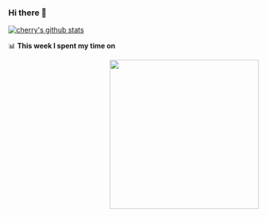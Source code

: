 ### Hi there 👋

<!--
**cherryred5959/cherryred5959** is a ✨ _special_ ✨ repository because its `README.md` (this file) appears on your GitHub profile.

Here are some ideas to get you started:

- 🔭 I’m currently working on ...
- 🌱 I’m currently learning ...
- 👯 I’m looking to collaborate on ...
- 🤔 I’m looking for help with ...
- 💬 Ask me about ...
- 📫 How to reach me: ...
- 😄 Pronouns: ...
- ⚡ Fun fact: ...
-->

[![cherry's github stats](https://github-readme-stats.vercel.app/api?username=cherryred5959)](https://github.com/anuraghazra/github-readme-stats)


📊 **This week I spent my time on**

<img align='right'   width="300" src="https://github-readme-stats.vercel.app/api?username=cherryred5959&show_icons=true&title_color=fff&icon_color=79ff97&text_color=9f9f9f&bg_color=151515">
